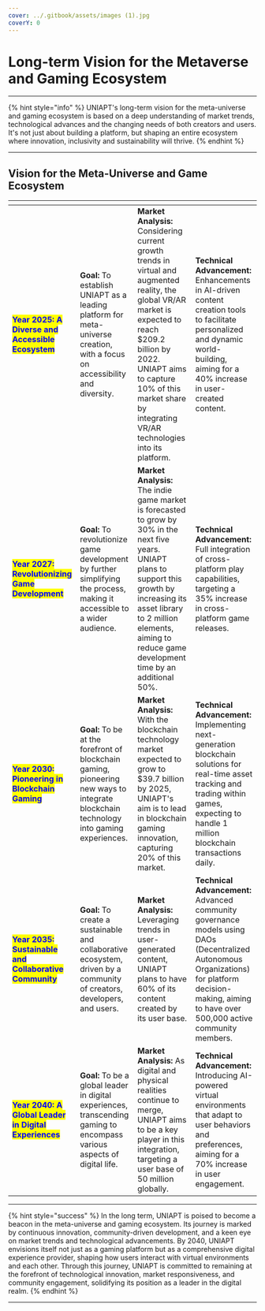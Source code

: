 ```yaml
---
cover: ../.gitbook/assets/images (1).jpg
coverY: 0
---
```


# Long-term Vision for the Metaverse and Gaming Ecosystem

***

{% hint style="info" %}
UNIAPT's long-term vision for the meta-universe and gaming ecosystem is based on a deep understanding of market trends, technological advances and the changing needs of both creators and users. It's not just about building a platform, but shaping an entire ecosystem where innovation, inclusivity and sustainability will thrive.
{% endhint %}

***

## Vision for the Meta-Universe and Game Ecosystem

<table data-view="cards"><thead><tr><th></th><th></th><th></th><th></th></tr></thead><tbody><tr><td><mark style="color:blue;"><strong>Year 2025: A Diverse and Accessible Ecosystem</strong></mark></td><td><strong>Goal:</strong> To establish UNIAPT as a leading platform for meta-universe creation, with a focus on accessibility and diversity.</td><td><strong>Market Analysis:</strong> Considering current growth trends in virtual and augmented reality, the global VR/AR market is expected to reach $209.2 billion by 2022. UNIAPT aims to capture 10% of this market share by integrating VR/AR technologies into its platform.</td><td><strong>Technical Advancement:</strong> Enhancements in AI-driven content creation tools to facilitate personalized and dynamic world-building, aiming for a 40% increase in user-created content.</td></tr><tr><td><mark style="color:blue;"><strong>Year 2027: Revolutionizing Game Development</strong></mark></td><td><strong>Goal:</strong> To revolutionize game development by further simplifying the process, making it accessible to a wider audience.</td><td><strong>Market Analysis:</strong> The indie game market is forecasted to grow by 30% in the next five years. UNIAPT plans to support this growth by increasing its asset library to 2 million elements, aiming to reduce game development time by an additional 50%.</td><td><strong>Technical Advancement:</strong> Full integration of cross-platform play capabilities, targeting a 35% increase in cross-platform game releases.</td></tr><tr><td><mark style="color:blue;"><strong>Year 2030: Pioneering in Blockchain Gaming</strong></mark></td><td><strong>Goal:</strong> To be at the forefront of blockchain gaming, pioneering new ways to integrate blockchain technology into gaming experiences.</td><td><strong>Market Analysis:</strong> With the blockchain technology market expected to grow to $39.7 billion by 2025, UNIAPT's aim is to lead in blockchain gaming innovation, capturing 20% of this market.</td><td><strong>Technical Advancement:</strong> Implementing next-generation blockchain solutions for real-time asset tracking and trading within games, expecting to handle 1 million blockchain transactions daily.</td></tr><tr><td><mark style="color:blue;"><strong>Year 2035: Sustainable and Collaborative Community</strong></mark></td><td><strong>Goal:</strong> To create a sustainable and collaborative ecosystem, driven by a community of creators, developers, and users.</td><td><strong>Market Analysis:</strong> Leveraging trends in user-generated content, UNIAPT plans to have 60% of its content created by its user base.</td><td><strong>Technical Advancement:</strong> Advanced community governance models using DAOs (Decentralized Autonomous Organizations) for platform decision-making, aiming to have over 500,000 active community members.</td></tr><tr><td><mark style="color:blue;"><strong>Year 2040: A Global Leader in Digital Experiences</strong></mark></td><td><strong>Goal:</strong> To be a global leader in digital experiences, transcending gaming to encompass various aspects of digital life.</td><td><strong>Market Analysis:</strong> As digital and physical realities continue to merge, UNIAPT aims to be a key player in this integration, targeting a user base of 50 million globally.</td><td><strong>Technical Advancement:</strong> Introducing AI-powered virtual environments that adapt to user behaviors and preferences, aiming for a 70% increase in user engagement.</td></tr></tbody></table>

***

{% hint style="success" %}
In the long term, UNIAPT is poised to become a beacon in the meta-universe and gaming ecosystem. Its journey is marked by continuous innovation, community-driven development, and a keen eye on market trends and technological advancements. By 2040, UNIAPT envisions itself not just as a gaming platform but as a comprehensive digital experience provider, shaping how users interact with virtual environments and each other. Through this journey, UNIAPT is committed to remaining at the forefront of technological innovation, market responsiveness, and community engagement, solidifying its position as a leader in the digital realm.
{% endhint %}

***
